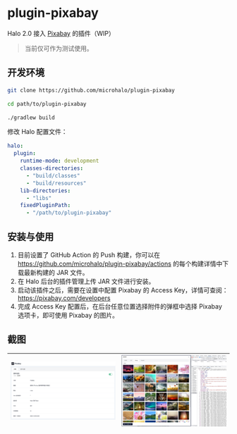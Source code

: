 # plugin-pixabay

Halo 2.0 接入 [Pixabay](https://pixabay.com/) 的插件（WIP）

> 当前仅可作为测试使用。

## 开发环境

```bash
git clone https://github.com/microhalo/plugin-pixabay
```

```bash
cd path/to/plugin-pixabay
```

```bash
./gradlew build
```

修改 Halo 配置文件：

```yaml
halo:
  plugin:
    runtime-mode: development
    classes-directories:
      - "build/classes"
      - "build/resources"
    lib-directories:
      - "libs"
    fixedPluginPath:
      - "/path/to/plugin-pixabay"
```

## 安装与使用

1. 目前设置了 GitHub Action 的 Push 构建，你可以在 <https://github.com/microhalo/plugin-pixabay/actions> 的每个构建详情中下载最新构建的 JAR 文件。
2. 在 Halo 后台的插件管理上传 JAR 文件进行安装。
3. 启动该插件之后，需要在设置中配置 Pixabay 的 Access Key，详情可查阅：<https://pixabay.com/developers>
4. 完成 Access Key 配置后，在后台任意位置选择附件的弹框中选择 Pixabay 选项卡，即可使用 Pixabay 的图片。

## 截图

| ![](./screenshots/pixabay1.png)     | ![](./screenshots/pixabay2.jpg) |
|-------------------------------------|-------------------------------|

